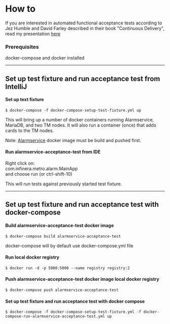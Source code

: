 # How to
If you are interested in automated functional acceptance tests according to Jez Humble and David Farley described
in their book "Continuous Delivery", read my presentation [here](https://atlas.transmode.se/bitbucket/users/pabe/repos/alarmservice-acceptance-test/browse/Automated%20Functional%20Tests.pdf)

### Prerequisites
docker-compose and docker installed

***

## Set up test fixture and run acceptance test from IntelliJ
#### Set up text fixture
```shell
$ docker-compose -f docker-compose-setup-test-fixture.yml up
```
This will bring up a number of docker containers running Alarmservice, MariaDB, 
and two TM nodes. It will also run a container (once) that adds cards to the TM nodes.

Note:
[Alarmservice](https://atlas.transmode.se/bitbucket/users/pabe/repos/alarmservice/browse) docker image must be build and pushed first.

   
#### Run alarmservice-acceptance-test from IDE
Right click on:  
com.infinera.metro.alarm.MainApp  
and choose run (or ctrl-shift-10)

This will run tests against previously started test fixture.

***

## Set up test fixture and run acceptance test with docker-compose 

#### Build alarmservice-acceptance-test docker image
```shell
$ docker-compose build alarmservice-acceptance-test 
``` 
docker-compose will by default use docker-compose.yml file  


#### Run local docker registry
```shell
$ docker run -d -p 5000:5000 --name registry registry:2
```

#### Push alarmservice-acceptance-test docker image local docker registry
```shell
$ docker-compose push alarmservice-acceptance-test
```
#### Set up test fixture and run acceptance test with docker compose
```shell
$ docker-compose -f docker-compose-setup-test-fixture.yml -f docker-compose-run-alarmservice-acceptance-test.yml up
 ```